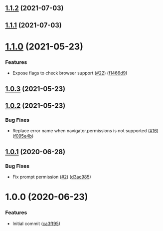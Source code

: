 ## [1.1.2](https://github.com/untemps/user-permissions-utils/compare/v1.1.1...v1.1.2) (2021-07-03)

## [1.1.1](https://github.com/untemps/user-permissions-utils/compare/v1.1.0...v1.1.1) (2021-07-03)

# [1.1.0](https://github.com/untemps/user-permissions-utils/compare/v1.0.3...v1.1.0) (2021-05-23)


### Features

* Expose flags to check browser support ([#22](https://github.com/untemps/user-permissions-utils/issues/22)) ([f1466d9](https://github.com/untemps/user-permissions-utils/commit/f1466d9f6ee3e31161e870380207971dffa388be))

## [1.0.3](https://github.com/untemps/user-permissions-utils/compare/v1.0.2...v1.0.3) (2021-05-23)

## [1.0.2](https://github.com/untemps/user-permissions-utils/compare/v1.0.1...v1.0.2) (2021-05-23)


### Bug Fixes

* Replace error name when navigator.permissions is not supported ([#16](https://github.com/untemps/user-permissions-utils/issues/16)) ([f095e4b](https://github.com/untemps/user-permissions-utils/commit/f095e4bfac7488187dc722f0952eb13ceffee2ae))

## [1.0.1](https://github.com/untemps/user-permissions-utils/compare/v1.0.0...v1.0.1) (2020-06-28)


### Bug Fixes

* Fix prompt permission ([#2](https://github.com/untemps/user-permissions-utils/issues/2)) ([d3ac985](https://github.com/untemps/user-permissions-utils/commit/d3ac98524a62ca182842b0e237c1c401bf711f07))

# 1.0.0 (2020-06-23)


### Features

* Initial commit ([ca3ff95](https://github.com/untemps/user-permissions-utils/commit/ca3ff95611d4445d39295d3c2a2c5ad3f86cfe31))

